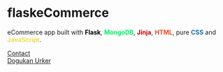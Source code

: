 # flaskeCommerce

eCommerce app built with <span style="color:#000000">**Flask**</span>, **<span style="color:#00ed64">MongoDB</span>**, **<span style="color:#c00000">Jinja</span>**, **<span style="color:#e44d26">HTML</span>**, pure **<span style="color:#1572b6">CSS</span>** and **<span style="color:#f0db4f">JavaScript</span>**. <br/>

[Contact](mailto:dogukanurker@icloud.com)<br/>
[Dogukan Urker](https://dogukanurker.com)
